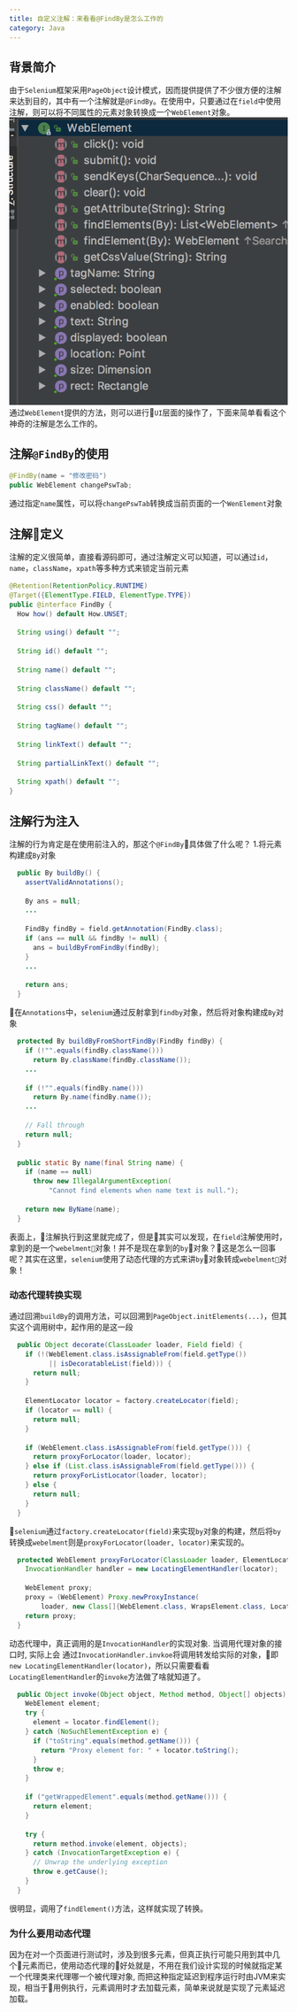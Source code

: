 ```yaml
---
title: 自定义注解：来看看@FindBy是怎么工作的
category: Java
---
```

## 背景简介
由于`Selenium`框架采用`PageObject`设计模式，因而提供提供了不少很方便的注解来达到目的，其中有一个注解就是`@FindBy`。在使用中，只要通过在`field`中使用注解，则可以将不同属性的元素对象转换成一个`WebElement`对象。
![webelement](/img/postimg/webelement.png)
通过`WebElement`提供的方法，则可以进行`UI`层面的操作了，下面来简单看看这个神奇的注解是怎么工作的。

## 注解`@FindBy`的使用
~~~java
@FindBy(name = "修改密码")
public WebElement changePswTab;
~~~
通过指定`name`属性，可以将`changePswTab`转换成当前页面的一个`WenElement`对象

## 注解定义
注解的定义很简单，直接看源码即可，通过注解定义可以知道，可以通过`id`，`name`，`className`，`xpath`等多种方式来锁定当前元素
~~~java
@Retention(RetentionPolicy.RUNTIME)
@Target({ElementType.FIELD, ElementType.TYPE})
public @interface FindBy {
  How how() default How.UNSET;

  String using() default "";

  String id() default "";

  String name() default "";

  String className() default "";

  String css() default "";

  String tagName() default "";

  String linkText() default "";

  String partialLinkText() default "";

  String xpath() default "";
}
~~~

## 注解行为注入
注解的行为肯定是在使用前注入的，那这个`@FindBy`具体做了什么呢？
1.将元素构建成`By`对象
~~~java
  public By buildBy() {
    assertValidAnnotations();

    By ans = null;
    ...

    FindBy findBy = field.getAnnotation(FindBy.class);
    if (ans == null && findBy != null) {
      ans = buildByFromFindBy(findBy);
    }
    ...

    return ans;
  }
~~~
在`Annotations`中，`selenium`通过反射拿到`findby`对象，然后将对象构建成`By`对象
~~~java
  protected By buildByFromShortFindBy(FindBy findBy) {
    if (!"".equals(findBy.className()))
      return By.className(findBy.className());
    ...

    if (!"".equals(findBy.name()))
      return By.name(findBy.name());
    ...

    // Fall through
    return null;
  }

  public static By name(final String name) {
    if (name == null)
      throw new IllegalArgumentException(
          "Cannot find elements when name text is null.");

    return new ByName(name);
  }
~~~

表面上，注解执行到这里就完成了，但是其实可以发现，在`field`注解使用时，拿到的是一个`webelment`对象！并不是现在拿到的`by`对象？这是怎么一回事呢？其实在这里，`selenium`使用了动态代理的方式来讲`by`对象转成`webelment`对象！

### 动态代理转换实现
通过回溯`buildBy`的调用方法，可以回溯到`PageObject.initElements(...)`，但其实这个调用树中，起作用的是这一段
~~~java
  public Object decorate(ClassLoader loader, Field field) {
    if (!(WebElement.class.isAssignableFrom(field.getType())
          || isDecoratableList(field))) {
      return null;
    }

    ElementLocator locator = factory.createLocator(field);
    if (locator == null) {
      return null;
    }

    if (WebElement.class.isAssignableFrom(field.getType())) {
      return proxyForLocator(loader, locator);
    } else if (List.class.isAssignableFrom(field.getType())) {
      return proxyForListLocator(loader, locator);
    } else {
      return null;
    }
  }
~~~
`selenium`通过`factory.createLocator(field)`来实现`by`对象的构建，然后将`by`转换成`webelment`则是`proxyForLocator(loader, locator)`来实现的。
~~~java
  protected WebElement proxyForLocator(ClassLoader loader, ElementLocator locator) {
    InvocationHandler handler = new LocatingElementHandler(locator);

    WebElement proxy;
    proxy = (WebElement) Proxy.newProxyInstance(
        loader, new Class[]{WebElement.class, WrapsElement.class, Locatable.class}, handler);
    return proxy;
  }

~~~
动态代理中，真正调用的是`InvocationHandler`的实现对象. 当调用代理对象的接口时, 实际上会 通过`InvocationHandler.invkoe`将调用转发给实际的对象，即`new LocatingElementHandler(locator)`，所以只需要看看`LocatingElementHandler`的`invoke`方法做了啥就知道了。
~~~java
  public Object invoke(Object object, Method method, Object[] objects) throws Throwable {
    WebElement element;
    try {
      element = locator.findElement();
    } catch (NoSuchElementException e) {
      if ("toString".equals(method.getName())) {
        return "Proxy element for: " + locator.toString();
      }
      throw e;
    }

    if ("getWrappedElement".equals(method.getName())) {
      return element;
    }

    try {
      return method.invoke(element, objects);
    } catch (InvocationTargetException e) {
      // Unwrap the underlying exception
      throw e.getCause();
    }
  }
~~~
很明显，调用了`findElement()`方法，这样就实现了转换。

### 为什么要用动态代理
因为在对一个页面进行测试时，涉及到很多元素，但真正执行可能只用到其中几个元素而已，使用动态代理的好处就是，不用在我们设计实现的时候就指定某一个代理类来代理哪一个被代理对象, 而把这种指定延迟到程序运行时由JVM来实现，相当于用例执行，元素调用时才去加载元素，简单来说就是实现了元素延迟加载。